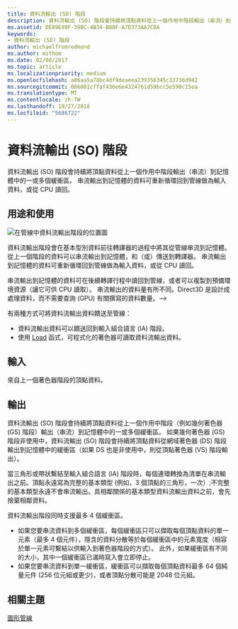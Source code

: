 ```yaml
---
title: 資料流輸出 (SO) 階段
description: 資料流輸出 (SO) 階段會持續將頂點資料從上一個作用中階段輸出（串流）到記憶體中的一或多個緩衝區。 串流輸出到記憶體的資料可重新循環回到管線做為輸入資料，或從 CPU 讀回。
ms.assetid: DE89E99F-39BC-4B34-B80F-A7D373AA7C0A
keywords:
- 資料流輸出 (SO) 階段
author: michaelfromredmond
ms.author: mithom
ms.date: 02/08/2017
ms.topic: article
ms.localizationpriority: medium
ms.openlocfilehash: a86aa5a78bc4df9deaeea239356345c33736d942
ms.sourcegitcommit: 086001cffaf436e6e4324761d59bcc5e598c15ea
ms.translationtype: MT
ms.contentlocale: zh-TW
ms.lasthandoff: 10/27/2018
ms.locfileid: "5686722"
---
```

# <a name="stream-output-so-stage"></a>資料流輸出 (SO) 階段


資料流輸出 (SO) 階段會持續將頂點資料從上一個作用中階段輸出（串流）到記憶體中的一或多個緩衝區。 串流輸出到記憶體的資料可重新循環回到管線做為輸入資料，或從 CPU 讀回。

## <a name="span-idpurposeandusesspanspan-idpurposeandusesspanspan-idpurposeandusesspanpurpose-and-uses"></a><span id="Purpose_and_uses"></span><span id="purpose_and_uses"></span><span id="PURPOSE_AND_USES"></span>用途和使用


![在管線中資料流輸出階段的位置圖](images/d3d10-pipeline-stages-so.png)

資料流輸出階段會在基本型別資料前往轉譯器的過程中將其從管線串流到記憶體。 從上一個階段的資料可以串流輸出到記憶體，和（或）傳送到轉譯器。 串流輸出到記憶體的資料可重新循環回到管線做為輸入資料，或從 CPU 讀回。

串流輸出到記憶體的資料可在後續轉譯行程中讀回到管線，或者可以複製到預備環境資源（讓它可供 CPU 讀取）。 串流輸出的資料量有所不同。Direct3D 是設計成處理資料，而不需要查詢 (GPU) 有關撰寫的資料數量。--&gt;

有兩種方式可將資料流輸出資料饋送至管線：

-   資料流輸出資料可以饋送回到輸入組合語言 (IA) 階段。
-   使用 [Load](https://msdn.microsoft.com/library/windows/desktop/bb509694) 函式，可程式化的著色器可讀取資料流輸出資料。

## <a name="span-idinputspanspan-idinputspanspan-idinputspaninput"></a><span id="Input"></span><span id="input"></span><span id="INPUT"></span>輸入


來自上一個著色器階段的頂點資料。

## <a name="span-idoutputspanspan-idoutputspanspan-idoutputspanoutput"></a><span id="Output"></span><span id="output"></span><span id="OUTPUT"></span>輸出


資料流輸出 (SO) 階段會持續將頂點資料從上一個作用中階段（例如幾何著色器 (GS) 階段）輸出（串流）到記憶體中的一或多個緩衝區。 如果幾何著色器 (GS) 階段非使用中，資料流輸出 (SO) 階段會持續將頂點資料從網域著色器 (DS) 階段輸出到記憶體中的緩衝區（如果 DS 也是非使用中，則從頂點著色器 (VS) 階段輸出）。

當三角形或帶狀繫結至輸入組合語言 (IA) 階段時，每個連環轉換為清單在串流輸出之前。頂點永遠寫為完整的基本類型 (例如，3 個頂點的三角形，一次）;不完整的基本類型永遠不會串流輸出。具相鄰關係的基本類型資料流輸出資料之前，會先捨棄相鄰資料。

資料流輸出階段同時支援最多 4 個緩衝區。

-   如果您要串流資料到多個緩衝區，每個緩衝區只可以擷取每個頂點資料的單一元素（最多 4 個元件），隱含的資料分散等於每個緩衝區中的元素寬度（相容於單一元素可繫結以供輸入到著色器階段的方式）。 此外，如果緩衝區有不同的大小，其中一個緩衝區已滿時寫入會立即停止。
-   如果您要串流資料到單一緩衝區，緩衝區可以擷取每個頂點資料最多 64 個純量元件 (256 位元組或更少)，或者頂點分散可能是 2048 位元組。

## <a name="span-idrelated-topicsspanrelated-topics"></a><span id="related-topics"></span>相關主題


[圖形管線](graphics-pipeline.md)

 

 




